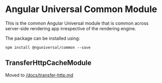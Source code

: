 # Angular Universal Common Module

This is the common Angular Universal module that is common across server-side rendering app
irrespective of the rendering engine.

The package can be installed using:

`npm install @nguniversal/common --save`

## TransferHttpCacheModule

Moved to [/docs/transfer-http.md](https://github.com/angular/universal/tree/master/docs/transfer-http.md)
